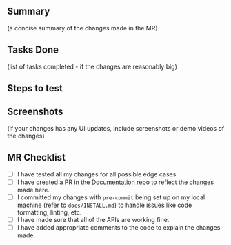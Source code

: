 ## Summary
(a concise summary of the changes made in the MR)



## Tasks Done
(list of tasks completed - if the changes are reasonably big)



## Steps to test



## Screenshots
(if your changes has any UI updates, include screenshots or demo videos of the changes)



## MR Checklist
- [ ] I have tested all my changes for all possible edge cases
- [ ] I have created a PR in the [Documentation repo](https://github.com/dalmia/sensai-docs) to reflect the changes made here.
- [ ] I committed my changes with `pre-commit` being set up on my local machine (refer to `docs/INSTALL.md`) to handle issues like code formatting, linting, etc.
- [ ] I have made sure that all of the APIs are working fine.
- [ ] I have added appropriate comments to the code to explain the changes made.